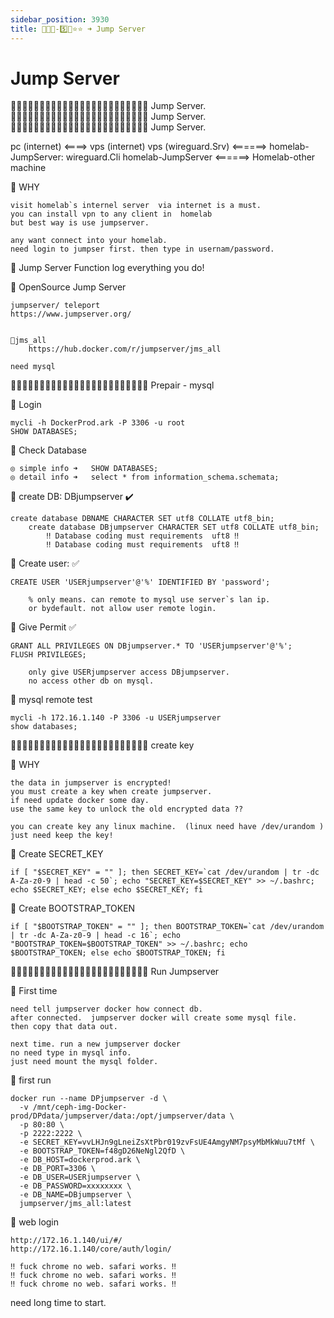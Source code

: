 ```yaml
---
sidebar_position: 3930
title: 🎪🎪🎪-5️⃣💠⭐️⭐️ ➜ Jump Server
---
```


# Jump Server



🔵🔵🔵🔵🔵🔵🔵🔵🔵🔵🔵🔵🔵🔵🔵🔵🔵🔵🔵🔵🔵🔵🔵🔵  Jump Server.
🔵🔵🔵🔵🔵🔵🔵🔵🔵🔵🔵🔵🔵🔵🔵🔵🔵🔵🔵🔵🔵🔵🔵🔵  Jump Server.
🔵🔵🔵🔵🔵🔵🔵🔵🔵🔵🔵🔵🔵🔵🔵🔵🔵🔵🔵🔵🔵🔵🔵🔵  Jump Server.

pc (internet)  <====>   vps (internet)
    vps (wireguard.Srv)   <======>   homelab-JumpServer: wireguard.Cli
        homelab-JumpServer <======> Homelab-other machine 


🔵 WHY 

    visit homelab`s internel server  via internet is a must.
    you can install vpn to any client in  homelab
    but best way is use jumpserver.

    any want connect into your homelab. 
    need login to jumpser first. then type in usernam/password.
    



🔵 Jump Server Function
    log everything you do! 



🔵 OpenSource Jump Server
    
    jumpserver/ teleport
    https://www.jumpserver.org/


    🔶jms_all
        https://hub.docker.com/r/jumpserver/jms_all

    need mysql


🔵🔵🔵🔵🔵🔵🔵🔵🔵🔵🔵🔵🔵🔵🔵🔵🔵🔵🔵🔵🔵🔵🔵🔵 Prepair  - mysql 

🔵 Login 

    mycli -h DockerProd.ark -P 3306 -u root
    SHOW DATABASES;

🔵 Check Database 

    ◎ simple info ➜   SHOW DATABASES;
    ◎ detail info ➜   select * from information_schema.schemata;


🔵 create DB: DBjumpserver ✔️

    create database DBNAME CHARACTER SET utf8 COLLATE utf8_bin;
        create database DBjumpserver CHARACTER SET utf8 COLLATE utf8_bin;
            ‼️ Database coding must requirements  uft8 ‼️
            ‼️ Database coding must requirements  uft8 ‼️


🔵 Create user: ✅

    CREATE USER 'USERjumpserver'@'%' IDENTIFIED BY 'password';

        % only means. can remote to mysql use server`s lan ip.
        or bydefault. not allow user remote login.


🔵 Give Permit ✅

    GRANT ALL PRIVILEGES ON DBjumpserver.* TO 'USERjumpserver'@'%';
    FLUSH PRIVILEGES;

        only give USERjumpserver access DBjumpserver. 
        no access other db on mysql.


🔵 mysql remote test 

    mycli -h 172.16.1.140 -P 3306 -u USERjumpserver
    show databases;





🔵🔵🔵🔵🔵🔵🔵🔵🔵🔵🔵🔵🔵🔵🔵🔵🔵🔵🔵🔵🔵🔵🔵🔵 create key

🔶 WHY 

    the data in jumpserver is encrypted! 
    you must create a key when create jumpserver.
    if need update docker some day.
    use the same key to unlock the old encrypted data ??

    you can create key any linux machine.  (linux need have /dev/urandom )
    just need keep the key! 



🔶 Create SECRET_KEY

    if [ "$SECRET_KEY" = "" ]; then SECRET_KEY=`cat /dev/urandom | tr -dc A-Za-z0-9 | head -c 50`; echo "SECRET_KEY=$SECRET_KEY" >> ~/.bashrc; echo $SECRET_KEY; else echo $SECRET_KEY; fi


🔶 Create  BOOTSTRAP_TOKEN

    if [ "$BOOTSTRAP_TOKEN" = "" ]; then BOOTSTRAP_TOKEN=`cat /dev/urandom | tr -dc A-Za-z0-9 | head -c 16`; echo "BOOTSTRAP_TOKEN=$BOOTSTRAP_TOKEN" >> ~/.bashrc; echo $BOOTSTRAP_TOKEN; else echo $BOOTSTRAP_TOKEN; fi




🔵🔵🔵🔵🔵🔵🔵🔵🔵🔵🔵🔵🔵🔵🔵🔵🔵🔵🔵🔵🔵🔵🔵🔵 Run Jumpserver

🔵 First time 

    need tell jumpserver docker how connect db.
    after connected.  jumpserver docker will create some mysql file.
    then copy that data out.

    next time. run a new jumpserver docker 
    no need type in mysql info.
    just need mount the mysql folder.


🔶 first run

    docker run --name DPjumpserver -d \
      -v /mnt/ceph-img-Docker-prod/DPdata/jumpserver/data:/opt/jumpserver/data \
      -p 80:80 \
      -p 2222:2222 \
      -e SECRET_KEY=vvLHJn9gLneiZsXtPbr019zvFsUE4AmgyNM7psyMbMkWuu7tMf \
      -e BOOTSTRAP_TOKEN=f48gD26NeNgl2QfD \
      -e DB_HOST=dockerprod.ark \
      -e DB_PORT=3306 \
      -e DB_USER=USERjumpserver \
      -e DB_PASSWORD=xxxxxxxx \
      -e DB_NAME=DBjumpserver \
      jumpserver/jms_all:latest





🔵 web login 

    http://172.16.1.140/ui/#/
    http://172.16.1.140/core/auth/login/

    ‼️ fuck chrome no web. safari works. ‼️ 
    ‼️ fuck chrome no web. safari works. ‼️ 
    ‼️ fuck chrome no web. safari works. ‼️ 


need long time to start. 
